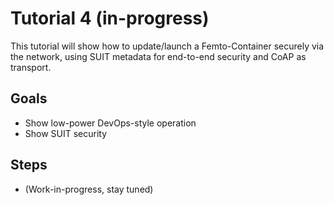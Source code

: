 # Tutorial 4 (in-progress)

This tutorial will show how to update/launch a Femto-Container securely via the network, using SUIT metadata for end-to-end security and CoAP as transport.

## Goals

- Show low-power DevOps-style operation
- Show SUIT security

## Steps
- (Work-in-progress, stay tuned)

